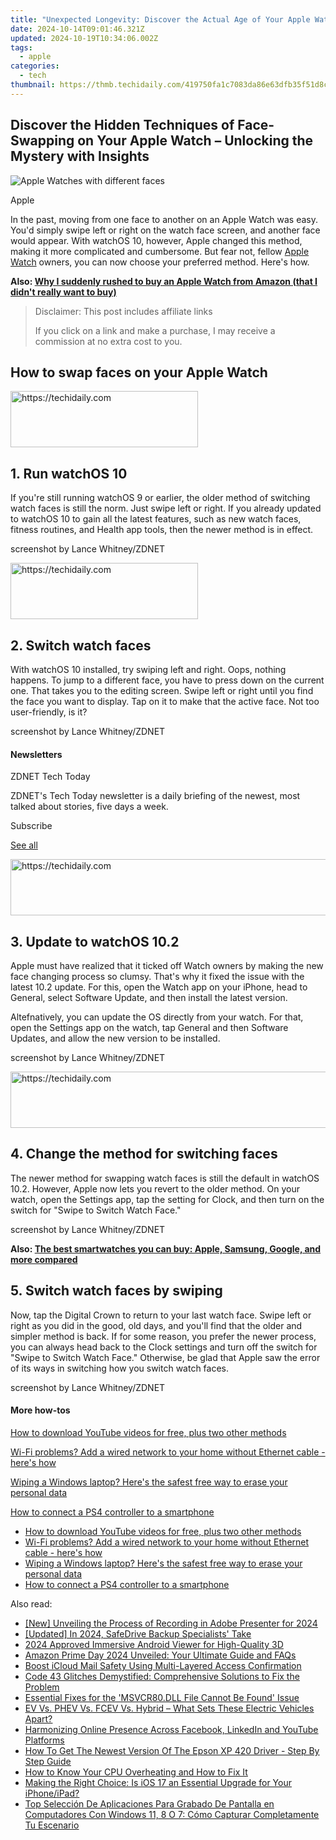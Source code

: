 ```yaml
---
title: "Unexpected Longevity: Discover the Actual Age of Your Apple Watch Battery - Insights From ZDNet"
date: 2024-10-14T09:01:46.321Z
updated: 2024-10-19T10:34:06.002Z
tags:
  - apple
categories:
  - tech
thumbnail: https://thmb.techidaily.com/419750fa1c7083da86e63dfb35f51d8c92486865748e3041e969fe09697c07c0.jpg
---
```


## Discover the Hidden Techniques of Face-Swapping on Your Apple Watch – Unlocking the Mystery with Insights

![Apple Watches with different faces](https://www.zdnet.com/a/img/resize/e6077b2a9c5e8425172eb2e34eb5cfd1317b8f14/2023/12/21/2439a137-0175-4523-8402-104643f12b13/figure-top-confused-over-how-to-swap-faces-on-your-apple-watch-heres-the-secret.jpg?auto=webp&width=1280)

Apple

In the past, moving from one face to another on an Apple Watch was easy. You'd simply swipe left or right on the watch face screen, and another face would appear. With watchOS 10, however, Apple changed this method, making it more complicated and cumbersome. But fear not, fellow [Apple Watch](https://www.zdnet.com/article/best-apple-watch/) owners, you can now choose your preferred method. Here's how.

**Also: [Why I suddenly rushed to buy an Apple Watch from Amazon (that I didn't really want to buy)](https://www.zdnet.com/article/why-i-suddenly-rushed-to-buy-an-apple-watch-from-amazon-that-i-didnt-really-want-to-buy/)**

>  Disclaimer: This post includes affiliate links
>
>  If you click on a link and make a purchase, I may receive a commission at no extra cost to you.
>

## How to swap faces on your Apple Watch

<!-- affiliate ads begin -->
<a href="https://aligracehair.sjv.io/c/5597632/1948932/19272" target="_top" id="1948932">
  <img src="//a.impactradius-go.com/display-ad/19272-1948932" border="0" alt="https://techidaily.com" width="300" height="90"/>
</a>
<img height="0" width="0" src="https://aligracehair.sjv.io/i/5597632/1948932/19272" style="position:absolute;visibility:hidden;" border="0" />
<!-- affiliate ads end -->

## 1\. Run watchOS 10

If you're still running watchOS 9 or earlier, the older method of switching watch faces is still the norm. Just swipe left or right. If you already updated to watchOS 10 to gain all the latest features, such as new watch faces, fitness routines, and Health app tools, then the newer method is in effect.

screenshot by Lance Whitney/ZDNET

<!-- affiliate ads begin -->
<a href="https://wigfever.sjv.io/c/5597632/1995803/22899" target="_top" id="1995803">
  <img src="//a.impactradius-go.com/display-ad/22899-1995803" border="0" alt="https://techidaily.com" width="300" height="90"/>
</a>
<img height="0" width="0" src="https://wigfever.sjv.io/i/5597632/1995803/22899" style="position:absolute;visibility:hidden;" border="0" />
<!-- affiliate ads end -->

## 2\. Switch watch faces

With watchOS 10 installed, try swiping left and right. Oops, nothing happens. To jump to a different face, you have to press down on the current one. That takes you to the editing screen. Swipe left or right until you find the face you want to display. Tap on it to make that the active face. Not too user-friendly, is it?

screenshot by Lance Whitney/ZDNET

#### Newsletters

ZDNET Tech Today

ZDNET's Tech Today newsletter is a daily briefing of the newest, most talked about stories, five days a week.

 Subscribe

[See all](https://www.zdnet.com/newsletters/)

<!-- affiliate ads begin -->
<a href="https://appsumo.8odi.net/c/5597632/2144281/7443" target="_top" id="2144281">
  <img src="//a.impactradius-go.com/display-ad/7443-2144281" border="0" alt="https://techidaily.com" width="728" height="90"/>
</a>
<img height="0" width="0" src="https://appsumo.8odi.net/i/5597632/2144281/7443" style="position:absolute;visibility:hidden;" border="0" />
<!-- affiliate ads end -->

## 3\. Update to watchOS 10.2

Apple must have realized that it ticked off Watch owners by making the new face changing process so clumsy. That's why it fixed the issue with the latest 10.2 update. For this, open the Watch app on your iPhone, head to General, select Software Update, and then install the latest version.

Altefnatively, you can update the OS directly from your watch. For that, open the Settings app on the watch, tap General and then Software Updates, and allow the new version to be installed.

screenshot by Lance Whitney/ZDNET

<!-- affiliate ads begin -->
<a href="https://unicoeye.pxf.io/c/5597632/2134242/18498" target="_top" id="2134242">
  <img src="//a.impactradius-go.com/display-ad/18498-2134242" border="0" alt="https://techidaily.com" width="728" height="90"/>
</a>
<img height="0" width="0" src="https://unicoeye.pxf.io/i/5597632/2134242/18498" style="position:absolute;visibility:hidden;" border="0" />
<!-- affiliate ads end -->

## 4\. Change the method for switching faces

The newer method for swapping watch faces is still the default in watchOS 10.2\. However, Apple now lets you revert to the older method. On your watch, open the Settings app, tap the setting for Clock, and then turn on the switch for "Swipe to Switch Watch Face."

screenshot by Lance Whitney/ZDNET

**Also: [The best smartwatches you can buy: Apple, Samsung, Google, and more compared](https://www.zdnet.com/article/best-smartwatch/)**

## 5\. Switch watch faces by swiping

Now, tap the Digital Crown to return to your last watch face. Swipe left or right as you did in the good, old days, and you'll find that the older and simpler method is back. If for some reason, you prefer the newer process, you can always head back to the Clock settings and turn off the switch for "Swipe to Switch Watch Face." Otherwise, be glad that Apple saw the error of its ways in switching how you switch watch faces.

screenshot by Lance Whitney/ZDNET

#### More how-tos

[How to download YouTube videos for free, plus two other methods](https://www.zdnet.com/article/how-to-download-youtube-videos-for-free-plus-two-other-methods/ "How to download YouTube videos for free, plus two other methods")

[Wi-Fi problems? Add a wired network to your home without Ethernet cable - here's how](https://www.zdnet.com/article/ditch-the-wi-fi-how-to-add-a-wired-network-to-your-home-without-ethernet-cable/ "Wi-Fi problems? Add a wired network to your home without Ethernet cable - here's how")

[Wiping a Windows laptop? Here's the safest free way to erase your personal data](https://www.zdnet.com/article/wiping-a-windows-laptop-heres-the-safest-free-way-to-erase-your-personal-data/ "Wiping a Windows laptop? Here's the safest free way to erase your personal data")

[How to connect a PS4 controller to a smartphone](https://www.zdnet.com/article/how-to-connect-a-ps4-controller-to-a-smartphone/ "How to connect a PS4 controller to a smartphone")

* [How to download YouTube videos for free, plus two other methods](https://www.zdnet.com/article/how-to-download-youtube-videos-for-free-plus-two-other-methods/ "How to download YouTube videos for free, plus two other methods")
* [Wi-Fi problems? Add a wired network to your home without Ethernet cable - here's how](https://www.zdnet.com/article/ditch-the-wi-fi-how-to-add-a-wired-network-to-your-home-without-ethernet-cable/ "Wi-Fi problems? Add a wired network to your home without Ethernet cable - here's how")
* [Wiping a Windows laptop? Here's the safest free way to erase your personal data](https://www.zdnet.com/article/wiping-a-windows-laptop-heres-the-safest-free-way-to-erase-your-personal-data/ "Wiping a Windows laptop? Here's the safest free way to erase your personal data")
* [How to connect a PS4 controller to a smartphone](https://www.zdnet.com/article/how-to-connect-a-ps4-controller-to-a-smartphone/ "How to connect a PS4 controller to a smartphone")

<ins class="adsbygoogle"
     style="display:block"
     data-ad-format="autorelaxed"
     data-ad-client="ca-pub-7571918770474297"
     data-ad-slot="1223367746"></ins>

<ins class="adsbygoogle"
     style="display:block"
     data-ad-client="ca-pub-7571918770474297"
     data-ad-slot="8358498916"
     data-ad-format="auto"
     data-full-width-responsive="true"></ins>

<span class="atpl-alsoreadstyle">Also read:</span>
<div><ul>
<li><a href="https://screen-capture.techidaily.com/new-unveiling-the-process-of-recording-in-adobe-presenter-for-2024/"><u>[New] Unveiling the Process of Recording in Adobe Presenter for 2024</u></a></li>
<li><a href="https://on-screen-recording.techidaily.com/updated-in-2024-safedrive-backup-specialists-take/"><u>[Updated] In 2024, SafeDrive Backup Specialists' Take</u></a></li>
<li><a href="https://some-techniques.techidaily.com/2024-approved-immersive-android-viewer-for-high-quality-3d/"><u>2024 Approved Immersive Android Viewer for High-Quality 3D</u></a></li>
<li><a href="https://techno-recovery.techidaily.com/amazon-prime-day-2024-unveiled-your-ultimate-guide-and-faqs/"><u>Amazon Prime Day 2024 Unveiled: Your Ultimate Guide and FAQs</u></a></li>
<li><a href="https://techno-recovery.techidaily.com/boost-icloud-mail-safety-using-multi-layered-access-confirmation/"><u>Boost iCloud Mail Safety Using Multi-Layered Access Confirmation</u></a></li>
<li><a href="https://techno-recovery.techidaily.com/code-43-glitches-demystified-comprehensive-solutions-to-fix-the-problem/"><u>Code 43 Glitches Demystified: Comprehensive Solutions to Fix the Problem</u></a></li>
<li><a href="https://tech-recovery.techidaily.com/essential-fixes-for-the-msvcr80dll-file-cannot-be-found-issue/"><u>Essential Fixes for the 'MSVCR80.DLL File Cannot Be Found' Issue</u></a></li>
<li><a href="https://techno-recovery.techidaily.com/ev-vs-phev-vs-fcev-vs-hybrid-what-sets-these-electric-vehicles-apart/"><u>EV Vs. PHEV Vs. FCEV Vs. Hybrid – What Sets These Electric Vehicles Apart?</u></a></li>
<li><a href="https://data-wizards.techidaily.com/harmonizing-online-presence-across-facebook-linkedin-and-youtube-platforms/"><u>Harmonizing Online Presence Across Facebook, LinkedIn and YouTube Platforms</u></a></li>
<li><a href="https://hardware-updates.techidaily.com/how-to-get-the-newest-version-of-the-epson-xp-420-driver-step-by-step-guide/"><u>How To Get The Newest Version Of The Epson XP 420 Driver - Step By Step Guide</u></a></li>
<li><a href="https://tech-haven.techidaily.com/how-to-know-your-cpu-overheating-and-how-to-fix-it/"><u>How to Know Your CPU Overheating and How to Fix It</u></a></li>
<li><a href="https://techno-recovery.techidaily.com/making-the-right-choice-is-ios-17-an-essential-upgrade-for-your-iphoneipad/"><u>Making the Right Choice: Is iOS 17 an Essential Upgrade for Your iPhone/iPad?</u></a></li>
<li><a href="https://some-knowledge.techidaily.com/top-seleccion-de-aplicaciones-para-grabado-de-pantalla-en-computadores-con-windows-11-8-o-7-como-capturar-completamente-tu-escenario/"><u>Top Selección De Aplicaciones Para Grabado De Pantalla en Computadores Con Windows 11, 8 O 7: Cómo Capturar Completamente Tu Escenario</u></a></li>
</ul></div>

